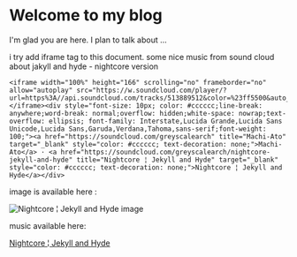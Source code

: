 # Welcome to my blog

I'm glad you are here. I plan to talk about ...

i try add iframe tag to this document. some nice music from sound cloud about jakyll and hyde - nightcore version 

```
<iframe width="100%" height="166" scrolling="no" frameborder="no" allow="autoplay" src="https://w.soundcloud.com/player/?url=https%3A//api.soundcloud.com/tracks/513889512&color=%23ff5500&auto_play=false&hide_related=false&show_comments=true&show_user=true&show_reposts=false&show_teaser=true"></iframe><div style="font-size: 10px; color: #cccccc;line-break: anywhere;word-break: normal;overflow: hidden;white-space: nowrap;text-overflow: ellipsis; font-family: Interstate,Lucida Grande,Lucida Sans Unicode,Lucida Sans,Garuda,Verdana,Tahoma,sans-serif;font-weight: 100;"><a href="https://soundcloud.com/greyscalearch" title="Machi-Ato" target="_blank" style="color: #cccccc; text-decoration: none;">Machi-Ato</a> · <a href="https://soundcloud.com/greyscalearch/nightcore-jekyll-and-hyde" title="Nightcore ¦ Jekyll and Hyde" target="_blank" style="color: #cccccc; text-decoration: none;">Nightcore ¦ Jekyll and Hyde</a></div>
```
image is available here :

![Nightcore ¦ Jekyll and Hyde image](https://i1.sndcdn.com/artworks-000420688731-wa7mie-t500x500.jpg)

music available here:

[Nightcore ¦ Jekyll and Hyde](https://soundcloud.com/greyscalearch/nightcore-jekyll-and-hyde)
